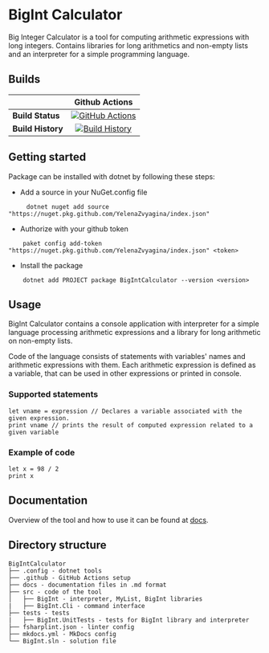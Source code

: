 # BigInt Calculator

Big Integer Calculator is a tool for computing arithmetic expressions with long integers. Contains libraries for long arithmetics and non-empty lists and an interpreter for a simple programming language.

## Builds

||Github Actions|
|------|:------:|
|**Build Status**|[![GitHub Actions](https://github.com/YelenaZvyagina/bigIntCalculator/workflows/Build/badge.svg?branch=master)](https://github.com/YelenaZvyagina/bigIntCalculator/actions?query=branch%3Amain) |
|**Build History**|[![Build History](https://buildstats.info/github/chart/YelenaZvyagina/bigIntCalculator)](https://github.com/YelenaZvyagina/bigIntCalculator/actions?query=branch%3Amain) |


## Getting started

Package can be installed with dotnet by following these steps:

* Add a source in your NuGet.config file
```
     dotnet nuget add source "https://nuget.pkg.github.com/YelenaZvyagina/index.json"
```

* Authorize with your github token
```
    paket config add-token "https://nuget.pkg.github.com/YelenaZvyagina/index.json" <token>
```

* Install the package
```
    dotnet add PROJECT package BigIntCalculator --version <version>
```


## Usage

BigInt Calculator contains a console application with interpreter for a simple language processing arithmetic expressions and a library for long arithmetic on non-empty lists.

Code of the language consists of statements with variables' names and arithmetic expressions with them. Each arithmetic expression is defined as a variable, that can be used in other expressions or printed in console.

### Supported statements

    let vname = expression // Declares a variable associated with the given expression.
    print vname // prints the result of computed expression related to a given variable

### Example of code

    let x = 98 / 2
    print x
 

## Documentation

Overview of the tool and how to use it can be found at [docs](https://yelenazvyagina.github.io/bigIntCalculator/).

## Directory structure

    BigIntCalculator
    ├── .config - dotnet tools
    ├── .github - GitHub Actions setup 
    ├── docs - documentation files in .md format
    ├── src - code of the tool
    │	├── BigInt - interpreter, MyList, BigInt libraries
    |	├── BigInt.Cli - command interface 
    ├── tests - tests
    |	├── BigInt.UnitTests - tests for BigInt library and interpreter
    ├── fsharplint.json - linter config
    ├── mkdocs.yml - MkDocs config
    └── BigInt.sln - solution file
